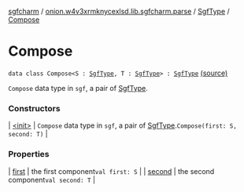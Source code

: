 [sgfcharm](../../../index.md) / [onion.w4v3xrmknycexlsd.lib.sgfcharm.parse](../../index.md) / [SgfType](../index.md) / [Compose](./index.md)

# Compose

`data class Compose<S : `[`SgfType`](../index.md)`, T : `[`SgfType`](../index.md)`> : `[`SgfType`](../index.md) [(source)](https://github.com/w4v3/sgfcharm/tree/master/sgfcharm/src/main/java/onion/w4v3xrmknycexlsd/lib/sgfcharm/parse/SgfTree.kt#L419)

`Compose` data type in `sgf`, a pair of [SgfType](../index.md).

### Constructors

| [&lt;init&gt;](-init-.md) | `Compose` data type in `sgf`, a pair of [SgfType](../index.md).`Compose(first: S, second: T)` |

### Properties

| [first](first.md) | the first component`val first: S` |
| [second](second.md) | the second component`val second: T` |

